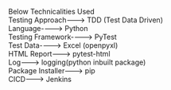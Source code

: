 Below Technicalities Used  
Testing Approach---> TDD (Test Data Driven)  
Language----> Python  
Testing Framework----> PyTest  
Test Data----> Excel (openpyxl)  
HTML Report---> pytest-html  
Log---> logging(python inbuilt package)  
Package Installer---> pip  
CICD---> Jenkins  


